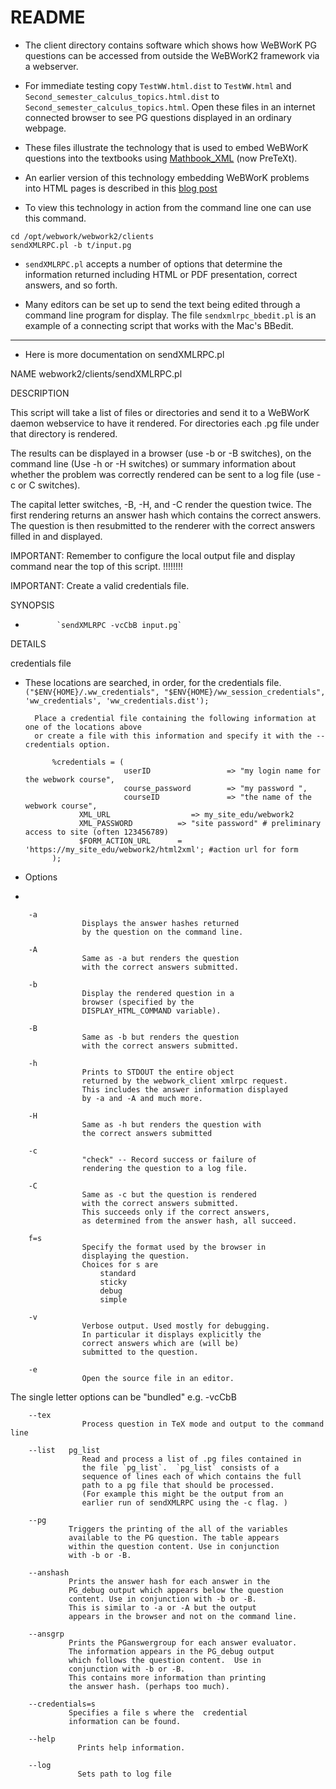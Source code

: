 # README

* The client directory contains software which shows how WeBWorK  PG questions can be accessed from outside the WeBWorK2 framework via a webserver. 

* For immediate testing copy `TestWW.html.dist` to `TestWW.html` and `Second_semester_calculus_topics.html.dist` to `Second_semester_calculus_topics.html`.  Open these files in an internet connected browser to see PG questions displayed in an ordinary webpage.
* These files illustrate the technology that is used to embed WeBWorK questions into the textbooks using [Mathbook\_XML](https://mathbook.pugetsound.edu/) (now PreTeXt).
* An earlier version of this technology embedding WeBWorK problems into HTML pages is described in this [blog post](http://michaelgage.blogspot.com/2015/06/whether-writing-full-text-book-or-just.html)
* To view this technology in action  from the command line one can use this command.
 
```
cd /opt/webwork/webwork2/clients
sendXMLRPC.pl -b t/input.pg
```
* `sendXMLRPC.pl` accepts a number of options that determine the information returned including HTML or PDF presentation, correct answers, and so forth.

* Many editors can be set up to send the text being edited through a command line program for display.  The file `sendxmlrpc_bbedit.pl` is an example of a connecting script that works with the Mac's BBedit.

-------------------------

* Here is more documentation on sendXMLRPC.pl

NAME
    webwork2/clients/sendXMLRPC.pl

DESCRIPTION
    
This script will take a list of files or directories and send it to a
WeBWorK daemon webservice to have it rendered. For directories each .pg file under that directory is rendered.

The results can be displayed in a browser (use -b or -B switches), on the command line (Use -h or -H switches) or summary information about
whether the problem was correctly rendered can be sent to a log file
(use -c or C switches).

The capital letter switches, -B, -H, and -C render the question twice. The first rendering returns an answer hash which contains the correct answers. The question is then resubmitted to the renderer with the correct answers filled in and displayed.

IMPORTANT: Remember to configure the local output file and display
    command near the top of this script. !!!!!!!!

IMPORTANT: Create a valid credentials file.

SYNOPSIS
*            `sendXMLRPC -vcCbB input.pg`

DETAILS

credentials file
  
* These locations are searched, in order,  for the credentials file.
        `("$ENV{HOME}/.ww_credentials", "$ENV{HOME}/ww_session_credentials", 'ww_credentials', 'ww_credentials.dist');`

        Place a credential file containing the following information at one of the locations above 
        or create a file with this information and specify it with the --credentials option.
    
            %credentials = (
                            userID                 => "my login name for the webwork course",
                            course_password        => "my password ",
                            courseID               => "the name of the webwork course",
                  XML_URL                  => my_site_edu/webwork2
                  XML_PASSWORD          => "site password" # preliminary access to site (often 123456789)
                  $FORM_ACTION_URL      =  'https://my_site_edu/webwork2/html2xml'; #action url for form
            );

* Options
* 
``` 
    -a
                Displays the answer hashes returned
                by the question on the command line.

    -A
                Same as -a but renders the question
                with the correct answers submitted.

    -b
                Display the rendered question in a
                browser (specified by the 
                DISPLAY_HTML_COMMAND variable).

    -B
                Same as -b but renders the question 
                with the correct answers submitted.

    -h
                Prints to STDOUT the entire object 
                returned by the webwork_client xmlrpc request.
                This includes the answer information displayed
                by -a and -A and much more.

    -H
                Same as -h but renders the question with
                the correct answers submitted

    -c
                "check" -- Record success or failure of 
                rendering the question to a log file.

    -C
                Same as -c but the question is rendered
                with the correct answers submitted. 
                This succeeds only if the correct answers,
                as determined from the answer hash, all succeed.

    f=s
                Specify the format used by the browser in
                displaying the question. 
                Choices for s are
                 	standard
                 	sticky
                 	debug 
                 	simple

    -v
                Verbose output. Used mostly for debugging. 
                In particular it displays explicitly the 
                correct answers which are (will be)  
                submitted to the question.

    -e
				Open the source file in an editor. 
```
The single letter options can be "bundled" e.g.  -vcCbB

```
    --tex    
				Process question in TeX mode and output to the command line
            
    --list   pg_list
				Read and process a list of .pg files contained in
				the file `pg_list`.  `pg_list` consists of a 
				sequence of lines each of which contains the full
				path to a pg file that should be processed. 
				(For example this might be the output from an
				earlier run of sendXMLRPC using the -c flag. )

    --pg
             Triggers the printing of the all of the variables
             available to the PG question. The table appears
             within the question content. Use in conjunction
             with -b or -B.

    --anshash
             Prints the answer hash for each answer in the
             PG_debug output which appears below the question
             content. Use in conjunction with -b or -B. 
             This is similar to -a or -A but the output
             appears in the browser and not on the command line.

    --ansgrp
             Prints the PGanswergroup for each answer evaluator.
             The information appears in the PG_debug output
             which follows the question content.  Use in 
             conjunction with -b or -B.
             This contains more information than printing
             the answer hash. (perhaps too much).

    --credentials=s
             Specifies a file s where the  credential
             information can be found.

	--help
		       Prints help information. 
	   
	--log 
		       Sets path to log file
```

